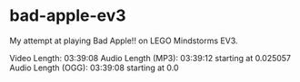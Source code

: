 # bad-apple-ev3
My attempt at playing Bad Apple!! on LEGO Mindstorms EV3.

Video Length: 03:39:08
Audio Length (MP3): 03:39:12 starting at 0.025057
Audio Length (OGG): 03:39:08 starting at 0.0
